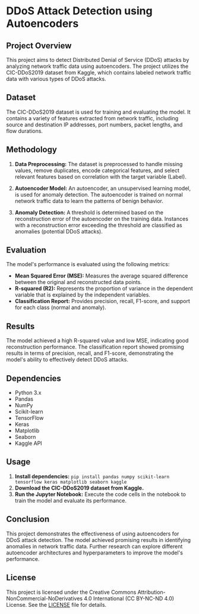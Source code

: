 # DDoS Attack Detection using Autoencoders

## Project Overview

This project aims to detect Distributed Denial of Service (DDoS) attacks by analyzing network traffic data using autoencoders. The project utilizes the CIC-DDoS2019 dataset from Kaggle, which contains labeled network traffic data with various types of DDoS attacks.

## Dataset

The CIC-DDoS2019 dataset is used for training and evaluating the model. It contains a variety of features extracted from network traffic, including source and destination IP addresses, port numbers, packet lengths, and flow durations.

## Methodology

1. **Data Preprocessing:** The dataset is preprocessed to handle missing values, remove duplicates, encode categorical features, and select relevant features based on correlation with the target variable (Label).

2. **Autoencoder Model:** An autoencoder, an unsupervised learning model, is used for anomaly detection. The autoencoder is trained on normal network traffic data to learn the patterns of benign behavior.

3. **Anomaly Detection:** A threshold is determined based on the reconstruction error of the autoencoder on the training data. Instances with a reconstruction error exceeding the threshold are classified as anomalies (potential DDoS attacks).

## Evaluation

The model's performance is evaluated using the following metrics:

*   **Mean Squared Error (MSE):** Measures the average squared difference between the original and reconstructed data points.
*   **R-squared (R2):** Represents the proportion of variance in the dependent variable that is explained by the independent variables.
*   **Classification Report:** Provides precision, recall, F1-score, and support for each class (normal and anomaly).

## Results

The model achieved a high R-squared value and low MSE, indicating good reconstruction performance. The classification report showed promising results in terms of precision, recall, and F1-score, demonstrating the model's ability to effectively detect DDoS attacks.

## Dependencies

*   Python 3.x
*   Pandas
*   NumPy
*   Scikit-learn
*   TensorFlow
*   Keras
*   Matplotlib
*   Seaborn
*   Kaggle API

## Usage

1. **Install dependencies:** `pip install pandas numpy scikit-learn tensorflow keras matplotlib seaborn kaggle`
2. **Download the CIC-DDoS2019 dataset from Kaggle.**
3. **Run the Jupyter Notebook:** Execute the code cells in the notebook to train the model and evaluate its performance.

## Conclusion

This project demonstrates the effectiveness of using autoencoders for DDoS attack detection. The model achieved promising results in identifying anomalies in network traffic data. Further research can explore different autoencoder architectures and hyperparameters to improve the model's performance.


## License
This project is licensed under the Creative Commons Attribution-NonCommercial-NoDerivatives 4.0 International (CC BY-NC-ND 4.0) License. See the [LICENSE](./LICENSE) file for details.

